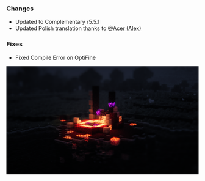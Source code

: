 ### Changes
- Updated to Complementary r5.5.1
- Updated Polish translation thanks to [@Acer (Alex)](https://github.com/djmrFunnyMan)

### Fixes
- Fixed Compile Error on OptiFine

![Changelog](/assets/img/Screenshots/114_euphoria_patches.webp)